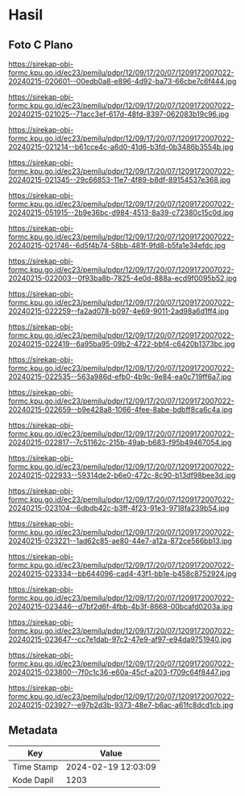# Hasil

## Foto C Plano

https://sirekap-obj-formc.kpu.go.id/ec23/pemilu/pdpr/12/09/17/20/07/1209172007022-20240215-020601--00edb0a8-e896-4d92-ba73-66cbe7c6f444.jpg

https://sirekap-obj-formc.kpu.go.id/ec23/pemilu/pdpr/12/09/17/20/07/1209172007022-20240215-021025--71acc3ef-617d-48fd-8397-062083b19c96.jpg

https://sirekap-obj-formc.kpu.go.id/ec23/pemilu/pdpr/12/09/17/20/07/1209172007022-20240215-021214--b61cce4c-a6d0-41d6-b3fd-0b3486b3554b.jpg

https://sirekap-obj-formc.kpu.go.id/ec23/pemilu/pdpr/12/09/17/20/07/1209172007022-20240215-021345--29c66853-11e7-4f89-b8df-89154537e368.jpg

https://sirekap-obj-formc.kpu.go.id/ec23/pemilu/pdpr/12/09/17/20/07/1209172007022-20240215-051915--2b9e36bc-d984-4513-8a39-c72380c15c0d.jpg

https://sirekap-obj-formc.kpu.go.id/ec23/pemilu/pdpr/12/09/17/20/07/1209172007022-20240215-021746--6d5f4b74-58bb-481f-9fd8-b5fa1e34efdc.jpg

https://sirekap-obj-formc.kpu.go.id/ec23/pemilu/pdpr/12/09/17/20/07/1209172007022-20240215-022003--0f93ba8b-7825-4e0d-888a-ecd9f0095b52.jpg

https://sirekap-obj-formc.kpu.go.id/ec23/pemilu/pdpr/12/09/17/20/07/1209172007022-20240215-022259--fa2ad078-b097-4e69-9011-2ad98a6d1ff4.jpg

https://sirekap-obj-formc.kpu.go.id/ec23/pemilu/pdpr/12/09/17/20/07/1209172007022-20240215-022419--6a95ba95-09b2-4722-bbf4-c6420b1373bc.jpg

https://sirekap-obj-formc.kpu.go.id/ec23/pemilu/pdpr/12/09/17/20/07/1209172007022-20240215-022535--563a986d-efb0-4b9c-9e84-ea0c719ff6a7.jpg

https://sirekap-obj-formc.kpu.go.id/ec23/pemilu/pdpr/12/09/17/20/07/1209172007022-20240215-022659--b9e428a8-1066-4fee-8abe-bdbff8ca6c4a.jpg

https://sirekap-obj-formc.kpu.go.id/ec23/pemilu/pdpr/12/09/17/20/07/1209172007022-20240215-022817--7c51162c-215b-49ab-b683-f95b49467054.jpg

https://sirekap-obj-formc.kpu.go.id/ec23/pemilu/pdpr/12/09/17/20/07/1209172007022-20240215-022933--59314de2-b6e0-472c-8c90-b13df98bee3d.jpg

https://sirekap-obj-formc.kpu.go.id/ec23/pemilu/pdpr/12/09/17/20/07/1209172007022-20240215-023104--6dbdb42c-b3ff-4f23-91e3-9718fa239b54.jpg

https://sirekap-obj-formc.kpu.go.id/ec23/pemilu/pdpr/12/09/17/20/07/1209172007022-20240215-023221--1ad62c85-ae80-44e7-a12a-872ce566bb13.jpg

https://sirekap-obj-formc.kpu.go.id/ec23/pemilu/pdpr/12/09/17/20/07/1209172007022-20240215-023334--bb644096-cad4-43f1-bb1e-b458c8752924.jpg

https://sirekap-obj-formc.kpu.go.id/ec23/pemilu/pdpr/12/09/17/20/07/1209172007022-20240215-023446--d7bf2d6f-4fbb-4b3f-8668-00bcafd0203a.jpg

https://sirekap-obj-formc.kpu.go.id/ec23/pemilu/pdpr/12/09/17/20/07/1209172007022-20240215-023647--cc7e1dab-97c2-47e9-af97-e94da9751940.jpg

https://sirekap-obj-formc.kpu.go.id/ec23/pemilu/pdpr/12/09/17/20/07/1209172007022-20240215-023800--7f0c1c36-e60a-45cf-a203-f709c64f8447.jpg

https://sirekap-obj-formc.kpu.go.id/ec23/pemilu/pdpr/12/09/17/20/07/1209172007022-20240215-023927--e97b2d3b-9373-48e7-b6ac-a61fc8dcd1cb.jpg


## Metadata

| Key        | Value               |
| ---------- | ------------------- |
| Time Stamp | 2024-02-19 12:03:09 |
| Kode Dapil | 1203                |



